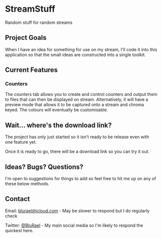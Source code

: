 # StreamStuff
Random stuff for random streams

##
## Project Goals

When I have an idea for something for use on my stream, I'll code it into this application so that the small ideas are constructed into a single toolkit.

##
## Current Features
### Counters
The counters tab allows you to create and control counters and output them to files that can then be displayed on stream. Alternatively, it will have a preview mode that allows it to be captured onto a stream and chroma keyed. The colours will eventually be customisable.

##
## Wait... where's the download link?
The project has only just started so it isn't ready to be release even with one feature yet.

Once it is ready to go, there will be a download link so you can try it out.

##
## Ideas? Bugs? Questions?
I'm open to suggestions for things to add so feel free to hit me up on any of these below methods.

## Contact
Email: [blurael@icloud.com](mailto:blurael@icloud.com) - May be slower to respond but I do regularly check

Twitter: [@BluRael](https://twitter.com/BluRael) - My main social media so I'm likely to respond the quickest here. 
